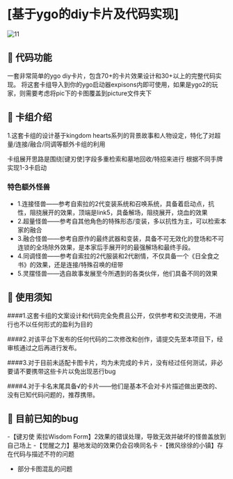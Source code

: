 # [基于ygo的diy卡片及代码实现]
![11](https://github.com/user-attachments/assets/a15996fc-b00a-4c1b-b3db-74bce51cfd7e)
## 🚩 代码功能
一套非常简单的ygo diy卡片，包含70+的卡片效果设计和30+以上的完整代码实现。
将这套卡组导入到你的ygo启动器expisons内即可使用，如果是ygo2的玩家，则需要考虑将pic下的卡图覆盖到picture文件夹下

## 🚩 卡组介绍
1.这套卡组的设计基于kingdom hearts系列的背景故事和人物设定，特化了对超量/连接/融合/同调等额外卡组的利用

卡组展开思路是围绕[键刃使]字段多重检索和墓地回收/特招来进行 根据不同手牌实现1-3卡启动

### 特色额外怪兽
 - 1.连接怪兽——参考自索拉的2代变装系统和召唤系统，具备着启动点，抗性，阻挠展开的效果，顶端是link5，具备解场，阻挠展开，烧血的效果
 - 2.超量怪兽——参考自其他角色的特殊形态/变装，多以抗性为主，可以检索本家的融合
 - 3.融合怪兽——参考自原作的最终武器和变装，具备不可无效化的登场和不可连锁的全场除外效果，是本家后手展开时的最强解场和最终手段。
 - 4.同调怪兽——参考自索拉的2代服装和2代剧情，不仅具备一个《日全食之书》的效果，还是连接/特殊召唤的纽带
 - 5.灵摆怪兽——选自故事发展至今所遇到的各类伙伴，他们具备不同的效果

## 🚩 使用须知
####1.这套卡组的文案设计和代码完全免费且公开，仅供参考和交流使用，不进行也不以任何形式的盈利为目的

####2.对该平台下发布的任何代码的二次修改和创作，请提交先至本项目下，经审核通过之后再进行发布。

####3.对于目前未适配卡图卡片，均为未完成的卡片，没有经过任何测试，非必要请不要携带这些卡片以免出现恶行bug

####4.对于卡名末尾具备√的卡片——他们是基本不会对卡片描述做出更改的、没有已知代码问题的，推荐携带。

## 📝 目前已知的bug
-【键刃使 索拉Wisdom Form】2效果的错误处理，导致无效并破坏的怪兽盖放到自己场上
-【觉醒之力】墓地发动的效果仍会召唤同名卡
-【微风徐徐的小镇】存在代码与描述不符的问题
- 部分卡图混乱的问题
